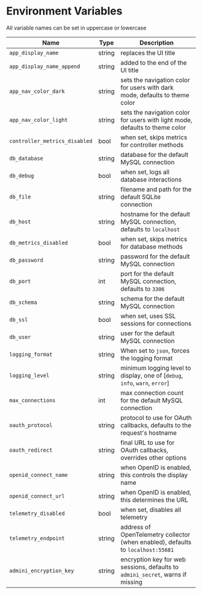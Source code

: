 <!--- Content managed by Project Forge, see [projectforge.md] for details. -->
# Environment Variables

All variable names can be set in uppercase or lowercase

| Name                          | Type   | Description                                                                      |
|-------------------------------|--------|----------------------------------------------------------------------------------|
| `app_display_name`            | string | replaces the UI title                                                            |
| `app_display_name_append`     | string | added to the end of the UI title                                                 |
| `app_nav_color_dark`          | string | sets the navigation color for users with dark mode, defaults to theme color      |
| `app_nav_color_light`         | string | sets the navigation color for users with light mode, defaults to theme color     |
| `controller_metrics_disabled` | bool   | when set, skips metrics for controller methods                                   |
| `db_database`                 | string | database for the default MySQL connection                                        |
| `db_debug`                    | bool   | when set, logs all database interactions                                         |
| `db_file`                     | string | filename and path for the default SQLite connection                              |
| `db_host`                     | string | hostname for the default MySQL connection, defaults to `localhost`               |
| `db_metrics_disabled`         | bool   | when set, skips metrics for database methods                                     |
| `db_password`                 | string | password for the default MySQL connection                                        |
| `db_port`                     | int    | port for the default MySQL connection, defaults to `3306`                        |
| `db_schema`                   | string | schema for the default MySQL connection                                          |
| `db_ssl`                      | bool   | when set, uses SSL sessions for connections                                      |
| `db_user`                     | string | user for the default MySQL connection                                            |
| `logging_format`              | string | When set to `json`, forces the logging format                                    |
| `logging_level`               | string | minimum logging level to display, one of [`debug`, `info`, `warn`, `error`]      |
| `max_connections`             | int    | max connection count for the default MySQL connection                            |
| `oauth_protocol`              | string | protocol to use for OAuth callbacks, defaults to the request's hostname          |
| `oauth_redirect`              | string | final URL to use for OAuth callbacks, overrides other options                    |
| `openid_connect_name`         | string | when OpenID is enabled, this controls the display name                           |
| `openid_connect_url`          | string | when OpenID is enabled, this determines the URL                                  |
| `telemetry_disabled`          | bool   | when set, disables all telemetry                                                 |
| `telemetry_endpoint`          | string | address of OpenTelemetry collector (when enabled), defaults to `localhost:55681` |
| `admini_encryption_key`       | string | encryption key for web sessions, defaults to `admini_secret`, warns if missing   |
